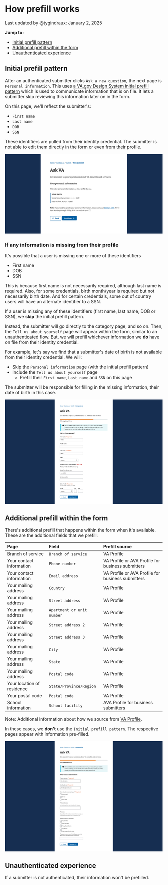 # How prefill works

Last updated by @tygindraux: January 2, 2025

**Jump to:**
  - [Initial prefill pattern](#initial-prefill-pattern)
  - [Additional prefill within the form](#additional-prefill-within-the-form)
  - [Unauthenticated experience](#unauthenticated-experience)

## Initial prefill pattern

After an authenticated submitter clicks `Ask a new question`, the next page is `Personal information`. This uses [a VA.gov Design System initial prefill pattern](https://design.va.gov/patterns/help-users-to/know-how-their-information-is-updated#communicate-information-that-is-on-file) which is used to communicate information that is on file. It lets a submitter skip reviewing this information later on in the form.

On this page, we'll reflect the submitter's:

- `First name`
- `Last name`
- `DOB`
- `SSN`

These identifiers are pulled from their identity credential. The submitter is not able to edit them directly in the form or even from their profile.

![Prefill-pattern-example-1](https://github.com/department-of-veterans-affairs/va.gov-team/blob/master/products/ask-va/design/Images/07-2024-Prefill-pattern-example-1.png)

### If any information is missing from their profile

It's possible that a user is missing one or more of these identifiers
- First name
- DOB
- SSN

This is because first name is not necessarily required, although last name is required. Also, for some credentials, birth month/year is required but not necessarily birth date. And for certain credentials, some out of country users will have an alternate identifier to a SSN.

If a user is missing any of these identifiers (first name, last name, DOB or SSN), we **skip** the initial prefill pattern.

Instead, the submitter will go directly to the category page, and so on. Then, the `Tell us about yourself` page will appear within the form, similar to an unauthenticated flow. But, we will prefill whichever information we **do** have on file from their identity credential.

For example, let's say we find that a submitter's date of birth is not available from their identity credential. We will:
- Skip the `Personal information` page (with the initial prefill pattern)
- Include the `Tell us about yourself` page
   - Prefill their `First name`, `Last name` and `SSN` on this page

The submitter will be responsible for filling in the missing information, their date of birth in this case.

![Prefill-pattern-example-2](https://github.com/department-of-veterans-affairs/va.gov-team/blob/master/products/ask-va/design/Images/07-2024-Prefill-pattern-example-2.png)

## Additional prefill within the form

There's additional prefill that happens within the form when it's available. These are the additional fields that we prefill:

|Page|Field|Prefill source|
|:--|:--|:--|
|Branch of service|`Branch of service`|VA Profile|
|Your contact information|`Phone number`|VA Profile or AVA Profile for business submitters|
|Your contact information|`Email address`|VA Profile or AVA Profile for business submitters|
|Your mailing address|`Country`|VA Profile|
|Your mailing address|`Street address`|VA Profile|
|Your mailing address|`Apartment or unit number`|VA Profile|
|Your mailing address|`Street address 2`|VA Profile|
|Your mailing address|`Street address 3`|VA Profile|
|Your mailing address|`City`|VA Profile|
|Your mailing address|`State`|VA Profile|
|Your mailing address|`Postal code`|VA Profile|
|Your location of residence|`State/Province/Region`|VA Profile|
|Your postal code|`Postal code`|VA Profile|
|School information|`School facility`|AVA Profile for business submitters|

Note: Additional information about how we source from [VA Profile](https://depo-platform-documentation.scrollhelp.site/developer-docs/va-profile).

In these cases, we **don't** use the `Initial prefill pattern`. The respective pages appear with information pre-filled. 

![Prefill-pattern-example-3](https://github.com/department-of-veterans-affairs/va.gov-team/blob/master/products/ask-va/design/Images/07-2024-Prefill-pattern-example-3.png)

## Unauthenticated experience

If a submitter is not authenticated, their information won't be prefilled.

